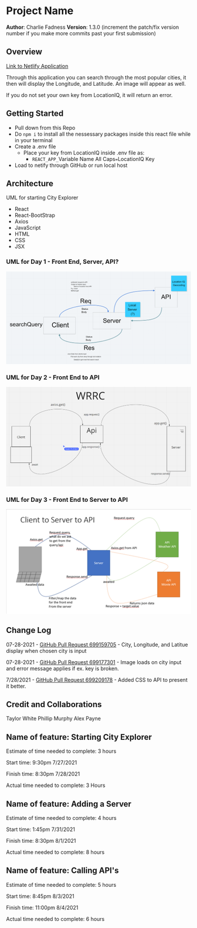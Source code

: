 # Project Name

**Author**: Charlie Fadness
**Version**: 1.3.0 (increment the patch/fix version number if you make more commits past your first submission)

## Overview
<!-- Provide a high level overview of what this application is and why you are building it, beyond the fact that it's an assignment for this class. (i.e. What's your problem domain?) -->

[Link to Netlify Application](https://nifty-wilson-350d48.netlify.app)

Through this application you can search through the most popular cities, it then will display the Longitude, and Latitude. An image will appear as well.

If you do not set your own key from LocationIQ, it will return an error.

## Getting Started

<!-- What are the steps that a user must take in order to build this app on their own machine and get it running? 
-->

- Pull down from this Repo
- Do `npm i` to install all the nessessary packages inside this react file while in your terminal
- Create a .env file
  - Place your key from LocationIQ inside .env file as:
    - `REACT_APP_`Variable Name All Caps`=`LocationIQ Key
- Load to netify through GitHub or run local host

## Architecture
<!-- Provide a detailed description of the application design. What technologies (languages, libraries, etc) you're using, and any other relevant design information. -->

UML for starting City Explorer

- React
- React-BootStrap
- Axios
- JavaScript
- HTML
- CSS
- JSX

### UML for Day 1 - Front End, Server, API?

<img src="src/img/UMI-Lab-06.png" >

### UML for Day 2 - Front End to API

<img src="src/img/uml-city-explorer-2.png" >

### UML for Day 3 - Front End to Server to API

<img src="src/img/front-to-server-to-api.png">

## Change Log

<!-- Use this area to document the iterative changes made to your application as each feature is successfully implemented. Use time stamps. Here's an example:

01-01-2001 4:59pm - Application now has a fully-functional express server, with a GET route for the location resource. -->

07-28-2021 - [GitHub Pull Request 699159705](https://github.com/fadnesscharlie/city-explorer/pull/1#issue-699159705) - City, Longitude, and Latitue display when chosen city is input

07-28-2021 - [GitHub Pull Request 699177301](https://github.com/fadnesscharlie/city-explorer/pull/2#issue-699177301) - Image loads on city input and error message applies if ex. key is broken.

7/28/2021 - [GitHub Pull Request 699209178](https://github.com/fadnesscharlie/city-explorer/pull/3#issue-699209178) - Added CSS to API to present it better.

## Credit and Collaborations
<!-- Give credit (and a link) to other people or resources that helped you build this application. -->

Taylor White
Phillip Murphy
Alex Payne

## Name of feature: Starting City Explorer

Estimate of time needed to complete: 3 hours

Start time: 9:30pm 7/27/2021

Finish time: 8:30pm 7/28/2021

Actual time needed to complete: 3 Hours

## Name of feature: Adding a Server

Estimate of time needed to complete: 4 hours

Start time: 1:45pm 7/31/2021

Finish time: 8:30pm 8/1/2021

Actual time needed to complete: 8 hours

## Name of feature: Calling API's

Estimate of time needed to complete: 5 hours

Start time: 8:45pm 8/3/2021

Finish time: 11:00pm 8/4/2021

Actual time needed to complete: 6 hours

